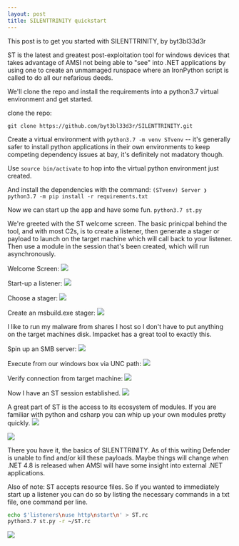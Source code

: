 ```yaml
---
layout: post
title: SILENTTRINITY quickstart
---
```


This post is to get you started with SILENTTRINITY, by byt3bl33d3r

ST is the latest and greatest post-exploitation tool for windows devices that takes advantage of AMSI not being able to "see" into .NET applications by using one to create an unmamaged runspace where an IronPython script is called to do all our nefarious deeds. 

We'll clone the repo and install the requirements into a python3.7 virtual environment and get started.

clone the repo:

`git clone https://github.com/byt3bl33d3r/SILENTTRINITY.git`

Create a virtual environment with `python3.7 -m venv STvenv` -- it's generally safer to install python applications in their own environments to keep competing dependency issues at bay, it's definitely not madatory though.

Use `source bin/activate` to hop into the virtual python environment just created.

And install the dependencies with the command:
`(STvenv) Server ❯ python3.7 -m pip install -r requirements.txt`

Now we can start up the app and have some fun.
`python3.7 st.py`

We're greeted with the ST welcome screen. The basic prinicpal behind the tool, and with most C2s, is to create a listener, then generate a stager or payload to launch on the target machine which will call back to your listener. Then use a module in the session that's been created, which will run asynchronously. 

Welcome Screen:
![](https://braaaax.github.io/braaaax.github.io/images/ST-startup.png)

Start-up a listener:
![](https://braaaax.github.io/braaaax.github.io/images/ST-startlistener.png)

Choose a stager:
![](https://braaaax.github.io/braaaax.github.io/images/ST-liststagers.png)

Create an msbuild.exe stager:
![](https://braaaax.github.io/braaaax.github.io/images/ST-generatestagers.png)


I like to run my malware from shares I host so I don't have to put anything on the target machines disk. Impacket has a great tool to exactly this. 

Spin up an SMB server:
![](https://braaaax.github.io/braaaax.github.io/images/ST-startSMBserver.png)

Execute from our windows box via UNC path:
![](https://braaaax.github.io/braaaax.github.io/images/ST-windowscmd.png)

Verify connection from target machine:
![](https://braaaax.github.io/braaaax.github.io/images/ST-accessSMBserver.png)

Now I have an ST session established.
![](https://braaaax.github.io/braaaax.github.io/images/ST-startsession.png)

A great part of ST is the access to its ecosystem of modules. If you are familiar with python and csharp you can whip up your own modules pretty quickly.
![](https://braaaax.github.io/braaaax.github.io/images/ST-listmodules.png)

![](https://braaaax.github.io/braaaax.github.io/images/ST-runmodule.png)

There you have it, the basics of SILENTTRINITY. As of this writing Defender is unable to find and/or kill these payloads. Maybe things will change when .NET 4.8 is released when AMSI will have some insight into external .NET applications.

Also of note: ST accepts resource files. So if you wanted to immediately start up a listener you can do so by listing the necessary commands in a txt file, one command per line. 

```bash
echo $'listeners\nuse http\nstart\n' > ST.rc
python3.7 st.py -r ~/ST.rc
```

![](https://braaaax.github.io/braaaax.github.io/images/ST-startlistenerwithrc.png)
